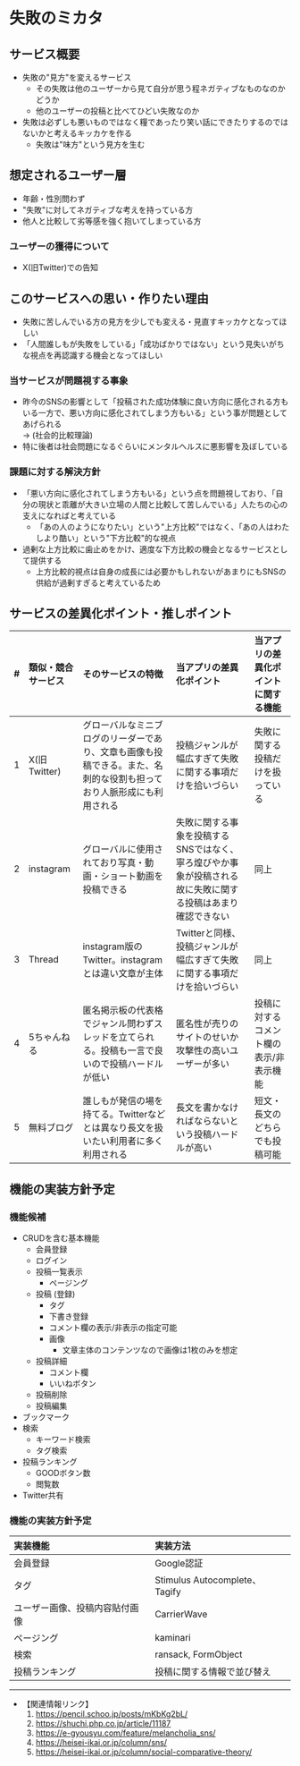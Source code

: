 # 失敗のミカタ

## サービス概要
* 失敗の"見方"を変えるサービス
  * その失敗は他のユーザーから見て自分が思う程ネガティブなものなのかどうか
  * 他のユーザーの投稿と比べてひどい失敗なのか
* 失敗は必ずしも悪いものではなく糧であったり笑い話にできたりするのではないかと考えるキッカケを作る
    * 失敗は"味方"という見方を生む

## 想定されるユーザー層
* 年齢・性別問わず
* "失敗"に対してネガティブな考えを持っている方
* 他人と比較して劣等感を強く抱いてしまっている方

### ユーザーの獲得について
* X(旧Twitter)での告知

## このサービスへの思い・作りたい理由
* 失敗に苦しんでいる方の見方を少しでも変える・見直すキッカケとなってほしい
* 「人間誰しもが失敗をしている」「成功ばかりではない」という見失いがちな視点を再認識する機会となってほしい

### 当サービスが問題視する事象
* 昨今のSNSの影響として「投稿された成功体験に良い方向に感化される方もいる一方で、悪い方向に感化されてしまう方もいる」という事が問題としてあげられる<br/>→ (社会的比較理論)
* 特に後者は社会問題になるぐらいにメンタルヘルスに悪影響を及ぼしている

### 課題に対する解決方針
* 「悪い方向に感化されてしまう方もいる」という点を問題視しており、「自分の現状と乖離が大きい立場の人間と比較して苦しんでいる」人たちの心の支えになればと考えている
  * 「あの人のようになりたい」という"上方比較"ではなく、「あの人はわたしより酷い」という"下方比較"的な視点
* 過剰な上方比較に歯止めをかけ、適度な下方比較の機会となるサービスとして提供する
  * 上方比較的視点は自身の成長には必要かもしれないがあまりにもSNSの供給が過剰すぎると考えているため


## サービスの差異化ポイント・推しポイント
| # | 類似・競合サービス | そのサービスの特徴 | 当アプリの差異化ポイント | 当アプリの差異化ポイントに関する機能 |
|:--|:--|:--|:--|:--|
| 1 | X(旧Twitter) | グローバルなミニブログのリーダーであり、文章も画像も投稿できる。また、名刺的な役割も担っており人脈形成にも利用される | 投稿ジャンルが幅広すぎて失敗に関する事項だけを拾いづらい | 失敗に関する投稿だけを扱っている |
| 2 | instagram | グローバルに使用されており写真・動画・ショート動画を投稿できる | 失敗に関する事象を投稿するSNSではなく、寧ろ煌びやか事象が投稿される故に失敗に関する投稿はあまり確認できない | 同上 |
| 3 | Thread | instagram版のTwitter。instagramとは違い文章が主体 | Twitterと同様、投稿ジャンルが幅広すぎて失敗に関する事項だけを拾いづらい | 同上 |
| 4 | 5ちゃんねる | 匿名掲示板の代表格でジャンル問わずスレッドを立てられる。投稿も一言で良いので投稿ハードルが低い | 匿名性が売りのサイトのせいか攻撃性の高いユーザーが多い | 投稿に対するコメント欄の表示/非表示機能 |
| 5 | 無料ブログ | 誰しもが発信の場を持てる。Twitterなどとは異なり長文を扱いたい利用者に多く利用される | 長文を書かなければならないという投稿ハードルが高い | 短文・長文のどちらでも投稿可能 |

## 機能の実装方針予定
### 機能候補
* CRUDを含む基本機能
  * 会員登録
  * ログイン
  * 投稿一覧表示
    * ページング
  * 投稿 (登録)
    * タグ
    * 下書き登録
    * コメント欄の表示/非表示の指定可能
    * 画像
      * 文章主体のコンテンツなので画像は1枚のみを想定
  * 投稿詳細
    * コメント欄
    * いいねボタン
  * 投稿削除
  * 投稿編集
* ブックマーク
* 検索
  * キーワード検索
  * タグ検索
* 投稿ランキング
  * GOODボタン数
  * 閲覧数
* Twitter共有

### 機能の実装方針予定
| 実装機能 | 実装方法 |
|:--|:--|
| 会員登録 | Google認証 |
| タグ | Stimulus Autocomplete、Tagify |
| ユーザー画像、投稿内容貼付画像 | CarrierWave |
| ページング | kaminari |
| 検索 | ransack, FormObject |
| 投稿ランキング | 投稿に関する情報で並び替え |

---
- 【関連情報リンク】
  1. https://pencil.schoo.jp/posts/mKbKg2bL/
  2. https://shuchi.php.co.jp/article/11187
  3. https://e-gyousyu.com/feature/melancholia_sns/
  4. https://heisei-ikai.or.jp/column/sns/
  5. https://heisei-ikai.or.jp/column/social-comparative-theory/
